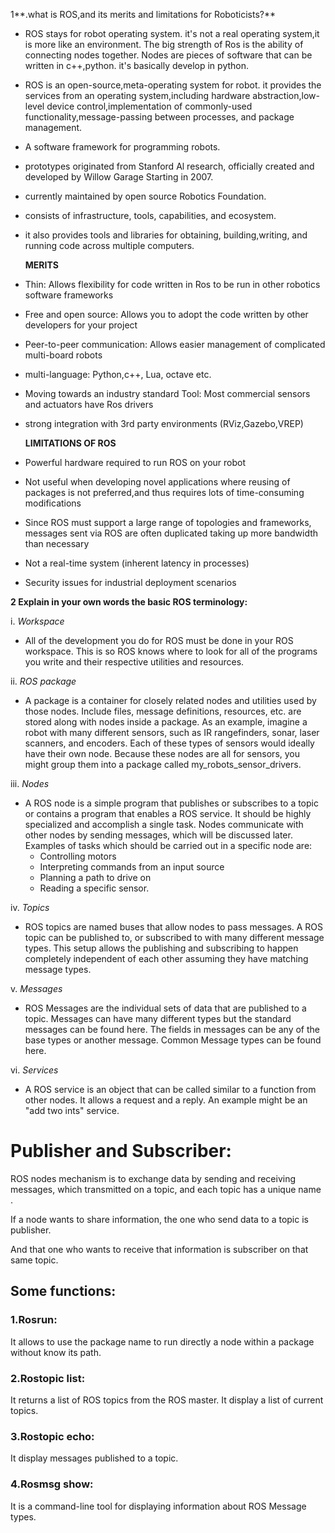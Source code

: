 
1**.what is ROS,and its merits and limitations for Roboticists?**

* ROS stays for robot operating system. it's not a real operating system,it is more like an environment. The big strength of Ros is the ability of connecting nodes together. Nodes are pieces of software that can be written in c++,python. it's basically develop in python.

* ROS is an open-source,meta-operating system for robot. it provides the services from an operating system,including hardware abstraction,low-level device control,implementation of commonly-used functionality,message-passing between processes, and package management.

* A software framework for programming robots.

* prototypes originated from Stanford Al research, officially created and developed by Willow Garage Starting in 2007.

* currently maintained by open source Robotics Foundation.

* consists of infrastructure, tools, capabilities, and ecosystem.

* it also provides tools and libraries for obtaining, building,writing, and running code across multiple computers.

     **MERITS**

* Thin: Allows flexibility for code written in Ros to be run in other robotics software frameworks

* Free and open source: Allows you to adopt the code written by other developers for your project

* Peer-to-peer communication: Allows easier management of complicated multi-board robots

* multi-language: Python,c++, Lua, octave etc.

* Moving towards an industry standard Tool: Most commercial sensors and actuators have Ros drivers

* strong integration with 3rd party environments (RViz,Gazebo,VREP)

     

     **LIMITATIONS OF ROS**

* Powerful hardware required to run ROS on your robot
* Not useful when developing  novel applications where reusing of packages is not preferred,and thus requires lots of time-consuming modifications
* Since ROS must support a large range of topologies and frameworks, messages sent via ROS are often duplicated taking up more bandwidth than necessary
* Not a real-time system (inherent latency in processes)
* Security issues for industrial deployment scenarios

**2 Explain in your own words the basic ROS terminology:**

 i. *Workspace*

- All of the development you do for ROS must be done in your ROS workspace. This is so ROS knows where to look for all of the programs you write and their respective utilities and resources.

 ii. *ROS* *package*

- A package is a container for closely related nodes and utilities used by those nodes. Include files, message definitions, resources, etc. are stored along with nodes inside a package. As an example, imagine a robot with many different sensors, such as IR rangefinders, sonar, laser scanners, and encoders. Each of these types of sensors would ideally have their own node. Because these nodes are all for sensors, you might group them into a package called my_robots_sensor_drivers.

 iii. *Nodes*

- A ROS node is a simple program that publishes or subscribes to a topic or contains a program that enables a ROS service. It should be highly specialized and accomplish a single task. Nodes communicate with other nodes by sending messages, which will be discussed later. Examples of tasks which should be carried out in a specific node are:
     - Controlling motors
     - Interpreting commands from an input source
     - Planning a path to drive on
     - Reading a specific sensor.

iv. *Topics* 

- ROS topics are named buses that allow nodes to pass messages. A ROS topic can be published to, or subscribed to with many different message types. This setup allows the publishing and subscribing to happen completely independent of each other assuming they have matching message types.

v. *Messages* 

- ROS Messages are the individual sets of data that are published to a topic. Messages can have many different types but the standard messages can be found here. The fields in messages can be any of the base types or another message. Common Message types can be found here.

vi. *Services*

- A ROS service is an object that can be called similar to a function from other nodes. It allows a request and a reply. An example might be an "add two ints" service.
     
     

# Publisher and Subscriber:

ROS nodes mechanism is to exchange data by sending and receiving messages, which transmitted on a topic, and each topic has a unique name .

 If a node wants to share information, the one who send data to a topic is publisher. 

And that one who wants to receive that information is subscriber on that same topic.

## Some functions:

### 1.Rosrun:

It allows  to use the package name to run directly  a node within a package without  know its path.

### 2.Rostopic list:

It returns a list of ROS topics from the ROS master. It display a list of current topics.

### 3.Rostopic echo:

It display messages published to a topic.

### 4.Rosmsg show:

It is a command-line tool for displaying information about ROS Message types.
